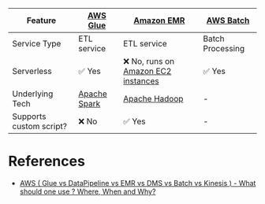 
| Feature                 | [AWS Glue](ETL/AWSGlue.md)                                                                         | [Amazon EMR](ETL/AmazonEMR.md)                                                                             | [AWS Batch](AWSBatch.md) |
|-------------------------|----------------------------------------------------------------------------------------------------|------------------------------------------------------------------------------------------------------------|--------------------------|
| Service Type            | ETL service                                                                                        | ETL service                                                                                                | Batch Processing         |
| Serverless              | :white_check_mark: Yes                                                                             | :x: No, runs on [Amazon EC2 instances](../../3_ComputeServices/AmazonEC2/Readme.md)                        | :white_check_mark: Yes   |
| Underlying Tech         | [Apache Spark](../../../1_HLDDesignComponents/5_BigDataComponents/StreamProcessing/ApacheSpark.md) | [Apache Hadoop](../../../1_HLDDesignComponents/5_BigDataComponents/BatchProcessing/ApacheHadoop/Readme.md) | -                        |
| Supports custom script? | :x: No                                                                                             | :white_check_mark: Yes                                                                                     | -                        |

# References
- [AWS ( Glue vs DataPipeline vs EMR vs DMS vs Batch vs Kinesis ) - What should one use ? Where, When and Why?](https://www.linkedin.com/pulse/aws-glue-vs-datapipeline-emr-dms-batch-kinesis-what-ramamurthy/)